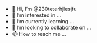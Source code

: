 - 👋 Hi, I’m @230teterhjlesjfu
- 👀 I’m interested in ...
- 🌱 I’m currently learning ...
- 💞️ I’m looking to collaborate on ...
- 📫 How to reach me ...

<!---
230teterhjlesjfu/230teterhjlesjfu is a ✨ special ✨ repository because its `README.md` (this file) appears on your GitHub profile.
You can click the Preview link to take a look at your changes.
--->
